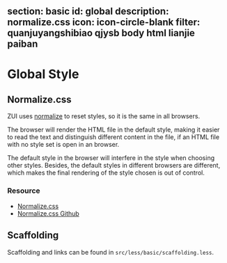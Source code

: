 ﻿section: basic
id: global
description: normalize.css
icon: icon-circle-blank
filter: quanjuyangshibiao qjysb body html lianjie paiban
---

# Global Style

## Normalize.css

ZUI uses [normalize](http://necolas.github.io/normalize.css/) to reset styles, so it is the same in all browsers.

The browser will render the HTML file in the default style, making it easier to read the text and distinguish different content in the file, if an HTML file with no style set is open in an browser.

The default style in the browser will interfere in the style when choosing other styles. Besides, the default styles in different browsers are different, which makes the final rendering of the style chosen is out of control.

### Resource

*   [Normalize.css](http://necolas.github.io/normalize.css/)
*   [Normalize.css Github](https://github.com/necolas/normalize.css)

## Scaffolding

Scaffolding and links can be found in `src/less/basic/scaffolding.less`.

